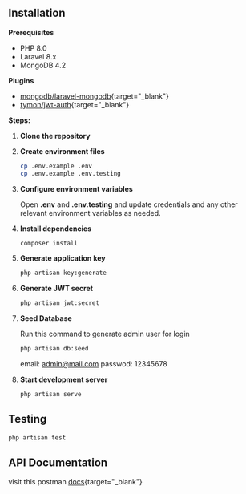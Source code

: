 <!-- ## Installation

1. clone repo
2. `cp .env.example .env`
2. `cp .env.example .env.testing` (for testing)
3. update **.env** & **.env.testing** database credentials as needed
4. `composer install`
5. `php artisan key:generate`
6. `php artisan jwt:secret`
7. `php artisan db:seed` (seed admin for login)
8. `php artisan serve`

## Testing

run `php artisan test`

## Api Docs

visit `/docs` -->

## Installation

**Prerequisites**

- PHP 8.0
- Laravel 8.x
- MongoDB 4.2

**Plugins**
- [mongodb/laravel-mongodb](https://github.com/mongodb/laravel-mongodb){target="_blank"}
- [tymon/jwt-auth](https://github.com/tymondesigns/jwt-auth){target="_blank"}

**Steps:**

1. **Clone the repository**

2. **Create environment files**

   ```bash
   cp .env.example .env
   cp .env.example .env.testing
   ```

3. **Configure environment variables**

   Open **.env** and **.env.testing** and update credentials and any other relevant environment variables as needed.

4. **Install dependencies**

   ```bash
   composer install
   ```

5. **Generate application key**

   ```bash
   php artisan key:generate
   ```

6. **Generate JWT secret**

   ```bash
   php artisan jwt:secret
   ```

7. **Seed Database**
   
   Run this command to generate admin user for login
   ```bash
   php artisan db:seed
   ```
   email: admin@mail.com
   passwod: 12345678

8. **Start development server**
   
   ```bash
   php artisan serve
   ```

## Testing

   ```bash
   php artisan test
   ```

## API Documentation
   visit this postman [docs](https://documenter.getpostman.com/view/38470841/2sAXqs83HK){target="_blank"}